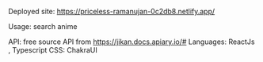 Deployed site: https://priceless-ramanujan-0c2db8.netlify.app/

Usage: search anime

API: free source API from  https://jikan.docs.apiary.io/#
Languages: ReactJs , Typescript
CSS: ChakraUI

